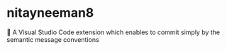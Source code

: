 # nitayneeman8
💬 A Visual Studio Code extension which enables to commit simply by the semantic message conventions
